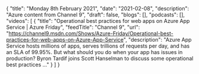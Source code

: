 {
  "title": "Monday 8th February 2021",
  "date": "2021-02-08",
  "description": "Azure content from Channel 9",
  "draft": false,
  "blogs": [],
  "podcasts": [],
  "videos": [
    {
      "title": "Operational best practices for web apps on Azure App Service | Azure Friday",
      "feedTitle": "Channel 9",
      "url": "https://channel9.msdn.com/Shows/Azure-Friday/Operational-best-practices-for-web-apps-on-Azure-App-Service",
      "description": "Azure App Service hosts millions of apps, serves trillions of requests per day, and has an SLA of 99.95%. But what should you do when your app has issues in production? Byron Tardif joins Scott Hanselman to discuss some operational best practices ..."
    }
  ]
}